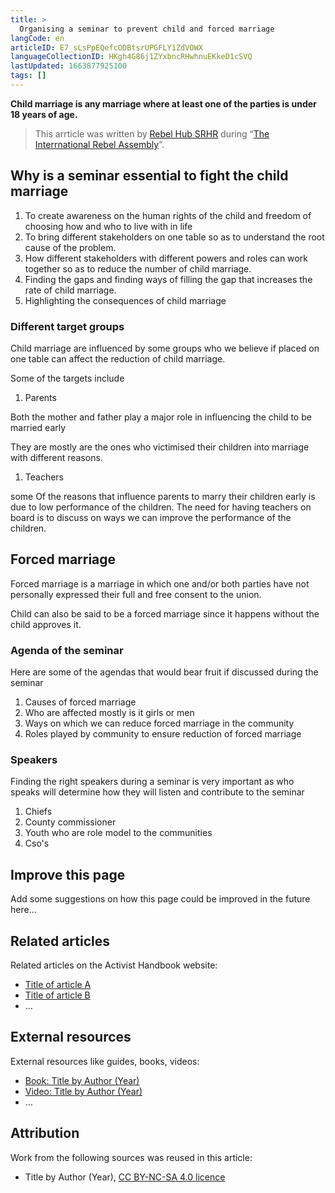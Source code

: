 ```yaml
---
title: >
  Organising a seminar to prevent child and forced marriage 
langCode: en
articleID: E7_sLsPpEQefcODBtsrUPGFLY1ZdVOWX
languageCollectionID: HKgh4G86j1ZYxbncRHwhnuEKkeD1cSVQ
lastUpdated: 1663877925100
tags: []
---
```


**Child marriage is any marriage where at least one of the parties is under 18 years of age.**

> This arrticle was written by [Rebel Hub SRHR](https://www.instagram.com/__wanjikumwangi/?igshid=YmMyMTA2M2Y%3D) during “[The Interrnational Rebel Assembly](/rebelassembly/hub)”.

## Why is a seminar essential to fight the child marriage

1.  To create awareness on the human rights of the child and freedom of choosing how and who to live with in life
2.  To bring different stakeholders on one table so as to understand the root cause of the problem.
3.  How different stakeholders with different powers and roles can work together so as to reduce the number of child marriage.
4.  Finding the gaps and finding ways of filling the gap that increases the rate of child marriage.
5.  Highlighting the consequences of child marriage

### **Different target groups**

Child marriage are influenced by some groups who we believe if placed on one table can affect the reduction of child marriage.

Some of the targets include

1.  Parents

Both the mother and father play a major role in influencing the child to be married early

They are mostly are the ones who victimised their children into marriage with different reasons.

1.  Teachers

some Of the reasons that influence parents to marry their children early is due to low performance of the children. The need for having teachers on board is to discuss on ways we can improve the performance of the children.

## Forced marriage

Forced marriage is a marriage in which one and/or both parties have not personally expressed their full and free consent to the union.

Child can also be said to be a forced marriage since it happens without the child approves it.

### **Agenda of the seminar**

Here are some of the agendas that would bear fruit if discussed during the seminar

1.  Causes of forced marriage
2.  Who are affected mostly is it girls or men
3.  Ways on which we can reduce forced marriage in the community
4.  Roles played by community to ensure reduction of forced marriage

### **Speakers**

Finding the right speakers during a seminar is very important as who speaks will determine how they will listen and contribute to the seminar

1.  Chiefs
2.  County commissioner
3.  Youth who are role model to the communities
4.  Cso's

## Improve this page

Add some suggestions on how this page could be improved in the future here…

## Related articles

Related articles on the Activist Handbook website:

-   [Title of article A](/home/)
-   [Title of article B](/home/)
-   …

## External resources

External resources like guides, books, videos:

-   [Book: Title by Author (Year)](/support/content/reference)
-   [Video: Title by Author (Year)](/support/content/reference)
-   …

## Attribution

Work from the following sources was reused in this article:

-   Title by Author (Year), [CC BY-NC-SA 4.0 licence](https://creativecommons.org/licenses/by-nc-sa/4.0/)